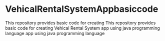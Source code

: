 # VehicalRentalSystemAppbasiccode
This repository provides basic code for creating This repository provides basic code for creating Vehical Rental System app using java programming language app using java programming language
